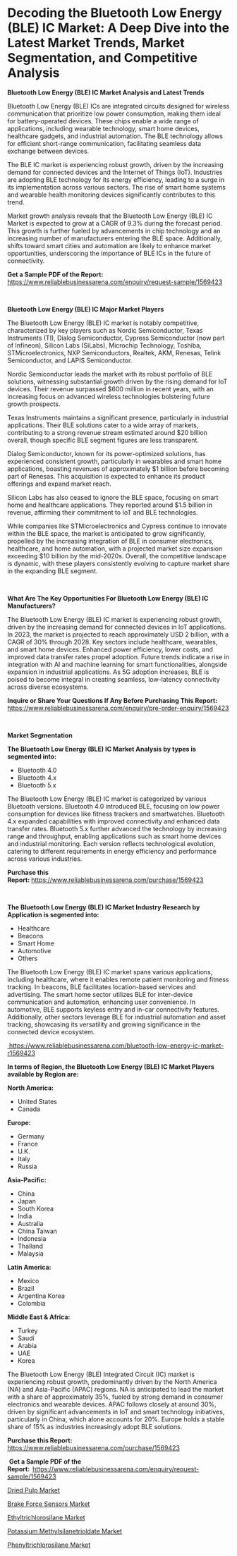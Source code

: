 <p><h1>Decoding the Bluetooth Low Energy (BLE) IC Market: A Deep Dive into the Latest Market Trends, Market Segmentation, and Competitive Analysis</h1></p><p><strong>Bluetooth Low Energy (BLE) IC Market Analysis and Latest Trends</strong></p>
<p><p>Bluetooth Low Energy (BLE) ICs are integrated circuits designed for wireless communication that prioritize low power consumption, making them ideal for battery-operated devices. These chips enable a wide range of applications, including wearable technology, smart home devices, healthcare gadgets, and industrial automation. The BLE technology allows for efficient short-range communication, facilitating seamless data exchange between devices.</p><p>The BLE IC market is experiencing robust growth, driven by the increasing demand for connected devices and the Internet of Things (IoT). Industries are adopting BLE technology for its energy efficiency, leading to a surge in its implementation across various sectors. The rise of smart home systems and wearable health monitoring devices significantly contributes to this trend.</p><p>Market growth analysis reveals that the Bluetooth Low Energy (BLE) IC Market is expected to grow at a CAGR of 9.3% during the forecast period. This growth is further fueled by advancements in chip technology and an increasing number of manufacturers entering the BLE space. Additionally, shifts toward smart cities and automation are likely to enhance market opportunities, underscoring the importance of BLE ICs in the future of connectivity.</p></p>
<p><strong>Get a Sample PDF of the Report:&nbsp;</strong> <a href="https://www.reliablebusinessarena.com/enquiry/request-sample/1569423?utm_campaign=1278&utm_medium=2&utm_source=Github&utm_content=ia&utm_term=14102024&utm_id=bluetooth-low-energy-ble-ic">https://www.reliablebusinessarena.com/enquiry/request-sample/1569423</a></p>
<p>&nbsp;</p>
<p><strong>Bluetooth Low Energy (BLE) IC Major Market Players</strong></p>
<p><p>The Bluetooth Low Energy (BLE) IC market is notably competitive, characterized by key players such as Nordic Semiconductor, Texas Instruments (TI), Dialog Semiconductor, Cypress Semiconductor (now part of Infineon), Silicon Labs (SiLabs), Microchip Technology, Toshiba, STMicroelectronics, NXP Semiconductors, Realtek, AKM, Renesas, Telink Semiconductor, and LAPIS Semiconductor.</p><p>Nordic Semiconductor leads the market with its robust portfolio of BLE solutions, witnessing substantial growth driven by the rising demand for IoT devices. Their revenue surpassed $600 million in recent years, with an increasing focus on advanced wireless technologies bolstering future growth prospects.</p><p>Texas Instruments maintains a significant presence, particularly in industrial applications. Their BLE solutions cater to a wide array of markets, contributing to a strong revenue stream estimated around $20 billion overall, though specific BLE segment figures are less transparent.</p><p>Dialog Semiconductor, known for its power-optimized solutions, has experienced consistent growth, particularly in wearables and smart home applications, boasting revenues of approximately $1 billion before becoming part of Renesas. This acquisition is expected to enhance its product offerings and expand market reach.</p><p>Silicon Labs has also ceased to ignore the BLE space, focusing on smart home and healthcare applications. They reported around $1.5 billion in revenue, affirming their commitment to IoT and BLE technologies.</p><p>While companies like STMicroelectronics and Cypress continue to innovate within the BLE space, the market is anticipated to grow significantly, propelled by the increasing integration of BLE in consumer electronics, healthcare, and home automation, with a projected market size expansion exceeding $10 billion by the mid-2020s. Overall, the competitive landscape is dynamic, with these players consistently evolving to capture market share in the expanding BLE segment.</p></p>
<p>&nbsp;</p>
<p><strong>What Are The Key Opportunities For Bluetooth Low Energy (BLE) IC Manufacturers?</strong></p>
<p><p>The Bluetooth Low Energy (BLE) IC market is experiencing robust growth, driven by the increasing demand for connected devices in IoT applications. In 2023, the market is projected to reach approximately USD 2 billion, with a CAGR of 30% through 2028. Key sectors include healthcare, wearables, and smart home devices. Enhanced power efficiency, lower costs, and improved data transfer rates propel adoption. Future trends indicate a rise in integration with AI and machine learning for smart functionalities, alongside expansion in industrial applications. As 5G adoption increases, BLE is poised to become integral in creating seamless, low-latency connectivity across diverse ecosystems.</p></p>
<p><strong>Inquire or Share Your Questions If Any Before Purchasing This Report:</strong> <a href="https://www.reliablebusinessarena.com/enquiry/pre-order-enquiry/1569423?utm_campaign=1278&utm_medium=2&utm_source=Github&utm_content=ia&utm_term=14102024&utm_id=bluetooth-low-energy-ble-ic">https://www.reliablebusinessarena.com/enquiry/pre-order-enquiry/1569423</a></p>
<p>&nbsp;</p>
<p><strong>Market Segmentation</strong></p>
<p><strong>The Bluetooth Low Energy (BLE) IC Market Analysis by types is segmented into:</strong></p>
<p><ul><li>Bluetooth 4.0</li><li>Bluetooth 4.x</li><li>Bluetooth 5.x</li></ul></p>
<p><p>The Bluetooth Low Energy (BLE) IC market is categorized by various Bluetooth versions. Bluetooth 4.0 introduced BLE, focusing on low power consumption for devices like fitness trackers and smartwatches. Bluetooth 4.x expanded capabilities with improved connectivity and enhanced data transfer rates. Bluetooth 5.x further advanced the technology by increasing range and throughput, enabling applications such as smart home devices and industrial monitoring. Each version reflects technological evolution, catering to different requirements in energy efficiency and performance across various industries.</p></p>
<p><strong>Purchase this Report:&nbsp;</strong><a href="https://www.reliablebusinessarena.com/purchase/1569423?utm_campaign=1278&utm_medium=2&utm_source=Github&utm_content=ia&utm_term=14102024&utm_id=bluetooth-low-energy-ble-ic">https://www.reliablebusinessarena.com/purchase/1569423</a></p>
<p>&nbsp;</p>
<p><strong>The Bluetooth Low Energy (BLE) IC Market Industry Research by Application is segmented into:</strong></p>
<p><ul><li>Healthcare</li><li>Beacons</li><li>Smart Home</li><li>Automotive</li><li>Others</li></ul></p>
<p><p>The Bluetooth Low Energy (BLE) IC market spans various applications, including healthcare, where it enables remote patient monitoring and fitness tracking. In beacons, BLE facilitates location-based services and advertising. The smart home sector utilizes BLE for inter-device communication and automation, enhancing user convenience. In automotive, BLE supports keyless entry and in-car connectivity features. Additionally, other sectors leverage BLE for industrial automation and asset tracking, showcasing its versatility and growing significance in the connected device ecosystem.</p></p>
<p><a href="https://www.reliablebusinessarena.com/bluetooth-low-energy-ic-market-r1569423?utm_campaign=1278&utm_medium=2&utm_source=Github&utm_content=ia&utm_term=14102024&utm_id=bluetooth-low-energy-ble-ic">&nbsp;https://www.reliablebusinessarena.com/bluetooth-low-energy-ic-market-r1569423</a></p>
<p><strong>In terms of Region, the Bluetooth Low Energy (BLE) IC Market Players available by Region are:</strong></p>
<p>
    <p> <strong> North America: </strong>
        <ul>
            <li>United States</li>
            <li>Canada</li>
        </ul>
        </p> 
    <p> <strong> Europe: </strong>
        <ul>
            <li>Germany</li>
            <li>France</li>
            <li>U.K.</li>
            <li>Italy</li>
            <li>Russia</li>
        </ul>
        </p> 
    <p> <strong> Asia-Pacific: </strong>
        <ul>
            <li>China</li>
            <li>Japan</li>
            <li>South Korea</li>
            <li>India</li>
            <li>Australia</li>
            <li>China Taiwan</li>
            <li>Indonesia</li>
            <li>Thailand</li>
            <li>Malaysia</li>
        </ul>
        </p> 
    <p> <strong> Latin America: </strong>
        <ul>
            <li>Mexico</li>
            <li>Brazil</li>
            <li>Argentina Korea</li>
            <li>Colombia</li>
        </ul>
        </p> 
    <p> <strong> Middle East & Africa: </strong>
        <ul>
            <li>Turkey</li>
            <li>Saudi</li>
            <li>Arabia</li>
            <li>UAE</li>
            <li>Korea</li>
        </ul>
    </p>
    </p>
<p><p>The Bluetooth Low Energy (BLE) Integrated Circuit (IC) market is experiencing robust growth, predominantly driven by the North America (NA) and Asia-Pacific (APAC) regions. NA is anticipated to lead the market with a share of approximately 35%, fueled by strong demand in consumer electronics and wearable devices. APAC follows closely at around 30%, driven by significant advancements in IoT and smart technology initiatives, particularly in China, which alone accounts for 20%. Europe holds a stable share of 15% as industries increasingly adopt BLE solutions.</p></p>
<p><strong>Purchase this Report: </strong><a href="https://www.reliablebusinessarena.com/purchase/1569423?utm_campaign=1278&utm_medium=2&utm_source=Github&utm_content=ia&utm_term=14102024&utm_id=bluetooth-low-energy-ble-ic">https://www.reliablebusinessarena.com/purchase/1569423</a></p>
<p>&nbsp;<strong>Get a Sample PDF of the Report:&nbsp;&nbsp;</strong><a href="https://www.reliablebusinessarena.com/enquiry/request-sample/1569423?utm_campaign=1278&utm_medium=2&utm_source=Github&utm_content=ia&utm_term=14102024&utm_id=bluetooth-low-energy-ble-ic">https://www.reliablebusinessarena.com/enquiry/request-sample/1569423</a></p>
<p><strong></strong></p>
<p><p><a href="https://www.linkedin.com/pulse/dried-pulp-market-revolution-2024-2031-trends-shaping-majee?trk=public_post_embed_feed-article-content&utm_campaign=1278&utm_medium=2&utm_source=Github&utm_content=ia&utm_term=14102024&utm_id=bluetooth-low-energy-ble-ic">Dried Pulp Market</a></p><p><a href="https://www.linkedin.com/pulse/brake-force-sensors-market-size-growth-industry-analysis-segmentation-gkjwc?trk=public_post_embed_feed-article-content&utm_campaign=1278&utm_medium=2&utm_source=Github&utm_content=ia&utm_term=14102024&utm_id=bluetooth-low-energy-ble-ic">Brake Force Sensors Market</a></p><p><a href="https://www.linkedin.com/pulse/decoding-ethyltrichlorosilane-industry-dynamics-strategic-imperatives-7fofe?trk=public_post_embed_feed-article-content&utm_campaign=1278&utm_medium=2&utm_source=Github&utm_content=ia&utm_term=14102024&utm_id=bluetooth-low-energy-ble-ic">Ethyltrichlorosilane Market</a></p><p><a href="https://www.linkedin.com/pulse/potassium-methylsilanetrioldate-market-indicators-size-regional-kjfce?trk=public_post_embed_feed-article-content&utm_campaign=1278&utm_medium=2&utm_source=Github&utm_content=ia&utm_term=14102024&utm_id=bluetooth-low-energy-ble-ic">Potassium Methylsilanetrioldate Market</a></p><p><a href="https://www.linkedin.com/pulse/phenyltrichlorosilane-revenue-growth-report-2024-2031-zakupka-fbcpe?trk=public_post_embed_feed-article-content&utm_campaign=1278&utm_medium=2&utm_source=Github&utm_content=ia&utm_term=14102024&utm_id=bluetooth-low-energy-ble-ic">Phenyltrichlorosilane Market</a></p></p>
